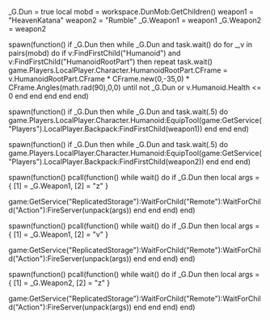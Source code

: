 _G.Dun = true
local mobd = workspace.DunMob:GetChildren()
weapon1 = "HeavenKatana"
weapon2 = "Rumble"
_G.Weapon1 = weapon1
_G.Weapon2 = weapon2




spawn(function()
    if _G.Dun then
        while _G.Dun and task.wait() do
            for _,v in pairs(mobd) do
            if v:FindFirstChild("Humanoid") and v:FindFirstChild("HumanoidRootPart") then
                  repeat 
                      task.wait()
                        game.Players.LocalPlayer.Character.HumanoidRootPart.CFrame = v.HumanoidRootPart.CFrame * CFrame.new(0,-35,0) * CFrame.Angles(math.rad(90),0,0)
                  until not _G.Dun or v.Humanoid.Health <= 0
               end
            end
         end
      end
   end)




spawn(function()
    if _G.Dun then
        while _G.Dun and task.wait(.5) do
            game.Players.LocalPlayer.Character.Humanoid:EquipTool(game:GetService("Players").LocalPlayer.Backpack:FindFirstChild(weapon1))
        end
    end
end)



spawn(function()
    if _G.Dun then
        while _G.Dun and task.wait(.5) do
            game.Players.LocalPlayer.Character.Humanoid:EquipTool(game:GetService("Players").LocalPlayer.Backpack:FindFirstChild(weapon2))
        end
    end
end)



spawn(function()
    pcall(function()
        while wait() do
        if _G.Dun then
local args = {
    [1] = _G.Weapon1,
    [2] = "z"
}

game:GetService("ReplicatedStorage"):WaitForChild("Remote"):WaitForChild("Action"):FireServer(unpack(args))
end
end
end)
end)



spawn(function()
    pcall(function()
        while wait() do
        if _G.Dun then
local args = {
    [1] = _G.Weapon1,
    [2] = "v"
}

game:GetService("ReplicatedStorage"):WaitForChild("Remote"):WaitForChild("Action"):FireServer(unpack(args))
end
end
end)
end)




spawn(function()
    pcall(function()
        while wait() do
        if _G.Dun then
local args = {
    [1] = _G.Weapon2,
    [2] = "z"
}

game:GetService("ReplicatedStorage"):WaitForChild("Remote"):WaitForChild("Action"):FireServer(unpack(args))
end
end
end)
end)

